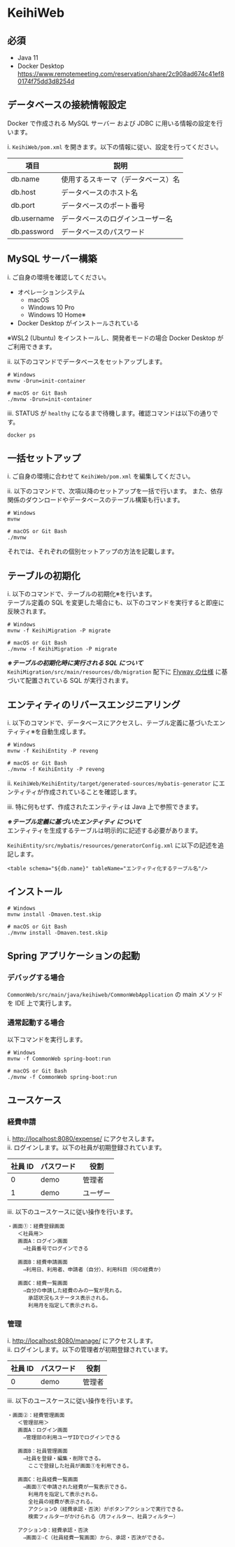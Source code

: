 # KeihiWeb

## 必須
 - Java 11
 - Docker Desktop　https://www.remotemeeting.com/reservation/share/2c908ad674c41ef80174f75dd3d8254d
 
## データベースの接続情報設定
Docker で作成される MySQL サーバー および JDBC に用いる情報の設定を行います。

i. `KeihiWeb/pom.xml` を開きます。以下の情報に従い、設定を行ってください。  

| 項目        | 説明              |
|-------------|--------------------------|
| db.name     | 使用するスキーマ（データベース）名       |
| db.host     | データベースのホスト名       |
| db.port     | データベースのポート番号           |
| db.username | データベースのログインユーザー名 |
| db.password | データベースのパスワード |

## MySQL サーバー構築
i. ご自身の環境を確認してください。
 - オペレーションシステム
   - macOS
   - Windows 10 Pro
   - Windows 10 Home※
 - Docker Desktop がインストールされている

※WSL2 (Ubuntu) をインストールし、開発者モードの場合 Docker Desktop がご利用できます。

ii. 以下のコマンドでデータベースをセットアップします。
```
# Windows
mvnw -Drun=init-container

# macOS or Git Bash
./mvnw -Drun=init-container
```

iii. STATUS が `healthy` になるまで待機します。確認コマンドは以下の通りです。
```
docker ps
```
 
## 一括セットアップ
i. ご自身の環境に合わせて `KeihiWeb/pom.xml` を編集してください。  

ii. 以下のコマンドで、次項以降のセットアップを一括で行います。
また、依存関係のダウンロードやデータベースのテーブル構築も行います。
```
# Windows
mvnw

# macOS or Git Bash
./mvnw
```

それでは、それぞれの個別セットアップの方法を記載します。

## テーブルの初期化
i. 以下のコマンドで、テーブルの初期化※を行います。  
テーブル定義の SQL を変更した場合にも、以下のコマンドを実行すると即座に反映されます。
```
# Windows
mvnw -f KeihiMigration -P migrate

# macOS or Git Bash
./mvnw -f KeihiMigration -P migrate
```

***※テーブルの初期化時に実行される SQL について***  
`KeihiMigration/src/main/resources/db/migration` 配下に [Flyway の仕様](https://flywaydb.org/documentation/command/migrate) に基づいて配置されている SQL が実行されます。

## エンティティのリバースエンジニアリング
i. 以下のコマンドで、データベースにアクセスし、テーブル定義に基づいたエンティティ※を自動生成します。
```
# Windows
mvnw -f KeihiEntity -P reveng

# macOS or Git Bash
./mvnw -f KeihiEntity -P reveng
```

ii. `KeihiWeb/KeihiEntity/target/generated-sources/mybatis-generator` にエンティティが作成されていることを確認します。  

iii. 特に何もせず、作成されたエンティティは Java 上で参照できます。

***※テーブル定義に基づいたエンティティ について***  
エンティティを生成するテーブルは明示的に記述する必要があります。  

`KeihiEntity/src/mybatis/resources/generatorConfig.xml` に以下の記述を追記します。
```
<table schema="${db.name}" tableName="エンティティ化するテーブル名"/>
```

## インストール
```
# Windows
mvnw install -Dmaven.test.skip

# macOS or Git Bash
./mvnw install -Dmaven.test.skip
```

## Spring アプリケーションの起動
### デバッグする場合
`CommonWeb/src/main/java/keihiweb/CommonWebApplication` の main メソッドを IDE 上で実行します。
  
### 通常起動する場合
以下コマンドを実行します。
```
# Windows
mvnw -f CommonWeb spring-boot:run

# macOS or Git Bash
./mvnw -f CommonWeb spring-boot:run
```

## ユースケース
### 経費申請
i. [http://localhost:8080/expense/](http://localhost:8080/expense/) にアクセスします。  
ii. ログインします。以下の社員が初期登録されています。

| 社員 ID | パスワード       | 役割      |
|-------------|----------------| --------- |
| 0           | demo           | 管理者   |
| 1           | demo           | ユーザー      |

iii. 以下のユースケースに従い操作を行います。
```
・画面①：経費登録画面  
　　＜社員用＞  
　　画面A：ログイン画面  
　　　⇒社員番号でログインできる 

　　画面B：経費申請画面  
　　　⇒利用日、利用者、申請者（自分）、利用科目（何の経費か） 

　　画面C：経費一覧画面  
　　　⇒自分の申請した経費のみの一覧が見れる。  
　　　　承認状況もステータス表示される。  
　　　　利用月を指定して表示される。 
```

### 管理
i. [http://localhost:8080/manage/](http://localhost:8080/manage/) にアクセスします。  
ii. ログインします。以下の管理者が初期登録されています。

| 社員 ID | パスワード       | 役割      |
|-------------|----------------| --------- |
| 0           | demo           | 管理者   |

iii. 以下のユースケースに従い操作を行います。
```
・画面②：経費管理画面  
　　＜管理部用＞  
　　画面A：ログイン画面  
　　　⇒管理部の利用ユーザIDでログインできる  

　　画面B：社員管理画面  
　　　⇒社員を登録・編集・削除できる。  
　　　　ここで登録した社員が画面①を利用できる。  

　　画面C：社員経費一覧画面  
　　　⇒画面①で申請された経費が一覧表示できる。  
　　　　利用月を指定して表示される。  
　　　　全社員の経費が表示される。  
　　　　アクションD（経費承認・否決）がボタンアクションで実行できる。  
　　　　検索フィルターがかけられる（月フィルター、社員フィルター）  

　　アクションD：経費承認・否決  
　　　⇒画面②-C（社員経費一覧画面）から、承認・否決ができる。  
```


